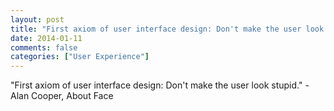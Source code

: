 ```yaml
---
layout: post
title: "First axiom of user interface design: Don't make the user look stupid."
date: 2014-01-11
comments: false
categories: ["User Experience"]
---
```


<span class='quote'>"First axiom of user interface design: Don't make the user look stupid."</span>
<span class='by'>- Alan Cooper, About Face</span>
